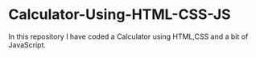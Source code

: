 # Calculator-Using-HTML-CSS-JS
In this repository I have coded a Calculator using HTML,CSS and a bit of JavaScript.
